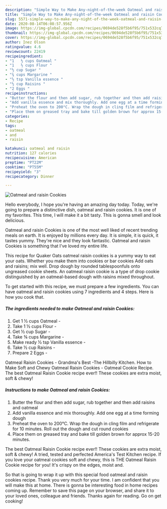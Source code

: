 ```yaml
---
description: "Simple Way to Make Any-night-of-the-week Oatmeal and raisin Cookies"
title: "Simple Way to Make Any-night-of-the-week Oatmeal and raisin Cookies"
slug: 5571-simple-way-to-make-any-night-of-the-week-oatmeal-and-raisin-cookies
date: 2020-08-14T06:08:57.956Z
image: https://img-global.cpcdn.com/recipes/0694de528f5b6f95/751x532cq70/oatmeal-and-raisin-cookies-recipe-main-photo.jpg
thumbnail: https://img-global.cpcdn.com/recipes/0694de528f5b6f95/751x532cq70/oatmeal-and-raisin-cookies-recipe-main-photo.jpg
cover: https://img-global.cpcdn.com/recipes/0694de528f5b6f95/751x532cq70/oatmeal-and-raisin-cookies-recipe-main-photo.jpg
author: Inez Olson
ratingvalue: 4.6
reviewcount: 22419
recipeingredient:
- "1   ½ cups Oatmeal "
- "1   ½ cups Flour "
- "½ cup Sugar "
- "¾ cups Margarine "
- "½ tsp Vanilla essence "
- "½ cup Raisins "
- "2 Eggs "
recipeinstructions:
- "Butter the flour and then add sugar, rub together and then add raisins and oatmeal"
- "Add vanilla essence and mix thoroughly. Add one egg at a time forming dough"
- "Preheat the oven to 200°C. Wrap the dough in cling film and refrigerate for 10 minutes. Roll out the dough and cut round cookies"
- "Place them on greased tray and bake till golden brown for approx 15-20 minutes."
categories:
- Recipe
tags:
- oatmeal
- and
- raisin

katakunci: oatmeal and raisin 
nutrition: 127 calories
recipecuisine: American
preptime: "PT22M"
cooktime: "PT55M"
recipeyield: "3"
recipecategory: Dinner

---
```



![Oatmeal and raisin Cookies](https://img-global.cpcdn.com/recipes/0694de528f5b6f95/751x532cq70/oatmeal-and-raisin-cookies-recipe-main-photo.jpg)

Hello everybody, I hope you're having an amazing day today. Today, we're going to prepare a distinctive dish, oatmeal and raisin cookies. It is one of my favorites. This time, I will make it a bit tasty. This is gonna smell and look delicious.

Oatmeal and raisin Cookies is one of the most well liked of recent trending meals on earth. It is enjoyed by millions every day. It is simple, it is quick, it tastes yummy. They're nice and they look fantastic. Oatmeal and raisin Cookies is something that I've loved my entire life.

This recipe for Quaker Oats oatmeal raisin cookies is a yummy way to eat your oats. Whether you make them into cookies or bar cookies Add oats and raisins; mix well. Drop dough by rounded tablespoonfuls onto ungreased cookie sheets. An oatmeal raisin cookie is a type of drop cookie distinguished by an oatmeal-based dough with raisins mixed throughout.


To get started with this recipe, we must prepare a few ingredients. You can have oatmeal and raisin cookies using 7 ingredients and 4 steps. Here is how you cook that.

<!--inarticleads1-->

##### The ingredients needed to make Oatmeal and raisin Cookies:

1. Get 1   ½ cups Oatmeal -
1. Take 1   ½ cups Flour -
1. Get ½ cup Sugar -
1. Take ¾ cups Margarine -
1. Make ready ½ tsp Vanilla essence -
1. Take ½ cup Raisins -
1. Prepare 2 Eggs -


Oatmeal Raisin Cookies - Grandma&#39;s Best -The Hillbilly Kitchen. How to Make Soft and Chewy Oatmeal Raisin Cookies - Oatmeal Cookie Recipe. The best Oatmeal Raisin Cookie recipe ever!! These cookies are extra moist, soft &amp; chewy! 

<!--inarticleads2-->

##### Instructions to make Oatmeal and raisin Cookies:

1. Butter the flour and then add sugar, rub together and then add raisins and oatmeal
1. Add vanilla essence and mix thoroughly. Add one egg at a time forming dough
1. Preheat the oven to 200°C. Wrap the dough in cling film and refrigerate for 10 minutes. Roll out the dough and cut round cookies
1. Place them on greased tray and bake till golden brown for approx 15-20 minutes.


The best Oatmeal Raisin Cookie recipe ever!! These cookies are extra moist, soft &amp; chewy! A tried, tested and perfected America&#39;s Test Kitchen recipe. If you love your oatmeal cookies soft and chewy, this is THE Oatmeal Raisin Cookie recipe for you! It&#39;s crispy on the edges, moist and. 

So that is going to wrap it up with this special food oatmeal and raisin cookies recipe. Thank you very much for your time. I am confident that you will make this at home. There is gonna be interesting food in home recipes coming up. Remember to save this page on your browser, and share it to your loved ones, colleague and friends. Thanks again for reading. Go on get cooking!
